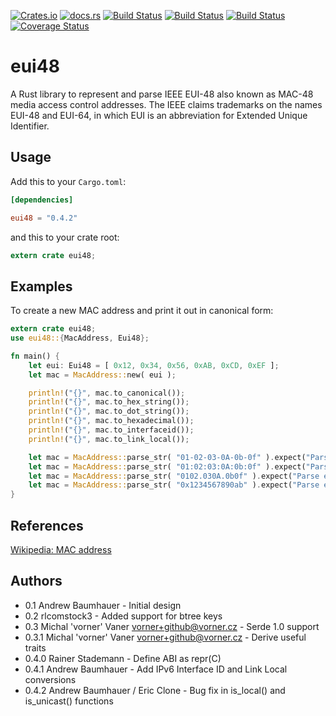 [![Crates.io](https://img.shields.io/crates/v/eui48.svg)](https://crates.io/crates/eui48)
[![docs.rs](https://docs.rs/eui48/badge.svg)](https://docs.rs/eui48)
[![Build Status](https://ci.appveyor.com/api/projects/status/github/abaumhauer/eui48?branch=master&svg=true)](https://ci.appveyor.com/project/abaumhauer/eui48/branch/master)
[![Build Status](https://gitlab.com/abaumhauer/eui48/badges/master/build.svg)](https://gitlab.com/abaumhauer/eui48/commits/master)
[![Build Status](https://travis-ci.org/abaumhauer/eui48.svg?branch=master)](https://travis-ci.org/abaumhauer/eui48)
[![Coverage Status](https://codecov.io/gh/abaumhauer/eui48/branch/master/graph/badge.svg)](https://codecov.io/gh/JulianSchmid/eui48)

eui48
====

A Rust library to represent and parse IEEE EUI-48 also known as MAC-48 media access control addresses. The IEEE claims trademarks on the names EUI-48 and EUI-64, in which EUI is an abbreviation for Extended Unique Identifier.

## Usage

Add this to your `Cargo.toml`:

```toml
[dependencies]

eui48 = "0.4.2"
```

and this to your crate root:

```rust
extern crate eui48;
```

## Examples

To create a new MAC address and print it out in canonical form:

```rust
extern crate eui48;
use eui48::{MacAddress, Eui48};

fn main() {
	let eui: Eui48 = [ 0x12, 0x34, 0x56, 0xAB, 0xCD, 0xEF ];
	let mac = MacAddress::new( eui );

	println!("{}", mac.to_canonical());
	println!("{}", mac.to_hex_string());
	println!("{}", mac.to_dot_string());
	println!("{}", mac.to_hexadecimal());
	println!("{}", mac.to_interfaceid());
	println!("{}", mac.to_link_local());

	let mac = MacAddress::parse_str( "01-02-03-0A-0b-0f" ).expect("Parse error {}");
	let mac = MacAddress::parse_str( "01:02:03:0A:0b:0f" ).expect("Parse error {}");
	let mac = MacAddress::parse_str( "0102.030A.0b0f" ).expect("Parse error {}");
	let mac = MacAddress::parse_str( "0x1234567890ab" ).expect("Parse error {}");
}
```

## References
[Wikipedia: MAC address](https://en.wikipedia.org/wiki/MAC_address)

## Authors
- 0.1 Andrew Baumhauer - Initial design
- 0.2 rlcomstock3 - Added support for btree keys
- 0.3 Michal 'vorner' Vaner <vorner+github@vorner.cz> - Serde 1.0 support
- 0.3.1 Michal 'vorner' Vaner <vorner+github@vorner.cz> - Derive useful traits
- 0.4.0 Rainer Stademann - Define ABI as repr(C)
- 0.4.1 Andrew Baumhauer - Add IPv6 Interface ID and Link Local conversions
- 0.4.2 Andrew Baumhauer / Eric Clone - Bug fix in is_local() and is_unicast() functions
